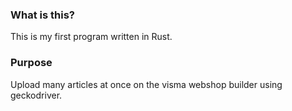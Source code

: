 ### What is this?
This is my first program written in Rust.

### Purpose
Upload many articles at once on the visma webshop builder using geckodriver.

